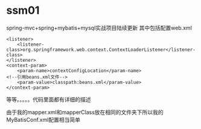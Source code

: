 # ssm01
spring-mvc+spring+mybatis+mysql实战项目陆续更新
其中包括配置web.xml
  <!-- Spring 容器加载 -->
	<listener>
		<listener-class>org.springframework.web.context.ContextLoaderListener</listener-class>
	</listener>
	<context-param>
		<param-name>contextConfigLocation</param-name>
    <!--引用beans.xml文件-->
		<param-value>classpath:beans.xml</param-value>
	</context-param>
  等等。。。。。代码里面都有详细的描述
  
  由于我的mapper.xml和mapperClass放在相同的文件夹下所以我的MyBatisConf.xml配置相当简单
  <?xml version="1.0" encoding="UTF-8"?>
  <!DOCTYPE configuration PUBLIC "-//mybatis.org//DTD Config 3.0//EN"
  "http://mybatis.org/dtd/mybatis-3-config.dtd">
  <configuration>
     <!-- 配置Mapper文件的路径 -->
     <mappers>
         <!--在此声明我的MyBatis版本为3.2.8 低版本的此功能实效-->
         <!-- 如果采用2...版本的可以采用这种方法<mapper resource="com/yong/mapper/UserMapper.xml" /> -->
         <package name="com.yong.mapper"/>
     </mappers>
  </configuration>
